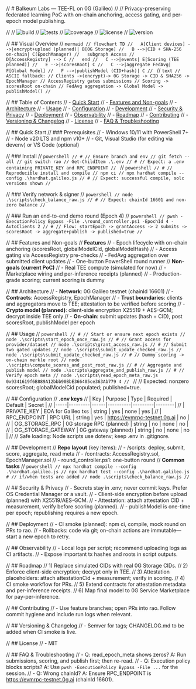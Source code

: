 // # Balkeum Labs — TEE-FL on 0G (Galileo)
// // Privacy-preserving federated learning PoC with on-chain anchoring, access gating, and per-epoch model publishing.

// <!-- Shields -->
// ![build](https://img.shields.io/badge/build-passing-brightgreen)
// ![tests](https://img.shields.io/badge/tests-smoke-green)
// ![coverage](https://img.shields.io/badge/coverage-n%2Fa-lightgrey)
// ![license](https://img.shields.io/badge/license-MIT-blue)
// ![version](https://img.shields.io/badge/version-0.2.0--poc-informational)

// ## Visual Overview
// ```mermaid
// flowchart TD
//   A[Client devices] -->|encrypt+upload (planned)| B[0G Storage]
//   B -->|CID + SHA-256 on-chain| C(EpochManager)
//   subgraph Access
//     D[AccessRegistry] --> C
//   end
//   C -->|events| E[Scoring (TEE planned)]
//   E -->|scoresRoot| C
//   C -->|aggregate FedAvg| F[Global Model]
//   F -->|publishModel (CID+hash)| C
// ```
// ```text
// ASCII fallback:
// Clients ->(encrypt)-> 0G Storage -> CID & SHA256 -> EpochManager
// AccessRegistry gates submissions
// Scoring -> scoresRoot on-chain
// FedAvg aggregation -> Global Model -> publishModel()
// ```

// ## Table of Contents
// - [Quick Start](#quick-start)
// - [Features and Non-goals](#features-and-non-goals)
// - [Architecture](#architecture)
// - [Usage](#usage)
// - [Configuration](#configuration)
// - [Development](#development)
// - [Security & Privacy](#security--privacy)
// - [Deployment](#deployment)
// - [Observability](#observability)
// - [Roadmap](#roadmap)
// - [Contributing](#contributing)
// - [Versioning & Changelog](#versioning--changelog)
// - [License](#license)
// - [FAQ & Troubleshooting](#faq--troubleshooting)

// ## Quick Start
// ### Prerequisites
// - Windows 10/11 with PowerShell 7+
// - Node v20 LTS and npm v10+
// - Git, Visual Studio (for editing via devenv) or VS Code (optional)

// ### Install
// ```powershell
// # // Ensure branch and env
// git fetch --all
// git switch rao
// Get-ChildItem .\.env
// # // Expect: a .env containing PRIVATE_KEY and RPC_ENDPOINT
// ```
// ```powershell
// # // Reproducible install and compile
// npm ci
// npx hardhat compile --config .\hardhat.galileo.js
// # // Expect: successful compile, solc versions shown
// ```

// ### Verify network & signer
// ```powershell
// node .\scripts\check_balance_raw.js
// # // Expect: chainId 16601 and non-zero balance
// ```

// ### Run an end-to-end demo round (Epoch 4)
// ```powershell
// pwsh -ExecutionPolicy Bypass -File .\round_controller.ps1 -EpochId 4 -AutoClients 2
// # // Flow: startEpoch -> grantAccess -> 2 submits -> scoresRoot -> aggregate+publish -> published=true
// ```

// ## Features and Non-goals
// **Features**
// - Epoch lifecycle with on-chain anchoring (scoresRoot, globalModelCid, globalModelHash)
// - Access gating via AccessRegistry pre-checks
// - FedAvg aggregation over submitted client updates
// - One-button PowerShell round runner
// **Non-goals (current PoC)**
// - Real TEE compute (simulated for now)
// - Marketplace wiring and per-inference receipts (planned)
// - Production-grade scoring; current scoring is dummy

// ## Architecture
// - **Network**: 0G Galileo testnet (chainId 16601)
// - **Contracts**: AccessRegistry, EpochManager
// - **Trust boundaries**: clients and aggregators move to TEE; attestation to be verified before scoring
// - **Crypto model (planned)**: client-side encryption X25519 + AES-GCM; decrypt inside TEE only
// - **On-chain**: submit updates (hash + CID), post scoresRoot, publishModel per epoch

// ## Usage
// ```powershell
// # // Start or ensure next epoch exists
// node .\scripts\start_epoch_once_raw.js
// # // Grant access for provider/dataset
// node .\scripts\grant_access_raw.js
// # // Submit two gated updates
// node .\scripts\submit_update_checked_raw.js
// node .\scripts\submit_update_checked_raw.js
// # // Dummy scoring -> on-chain merkle root
// node .\scripts\compute_scores_and_post_root_raw.js
// # // Aggregate and publish model
// node .\scripts\aggregate_and_publish_raw.js
// # // Verify epoch meta
// node .\scripts\read_epoch_meta_raw.js 0x9341619f6B889A12bbb90BbE366405ce363Ab779 4
// ```
// // Expected: nonzero scoresRoot; globalModelCid populated; published=true.

// ## Configuration
// **.env keys**
// | Key | Purpose | Type | Required | Default | Secret |
// |-----|---------|------|----------|---------|--------|
// | PRIVATE_KEY | EOA for Galileo txs | string | yes | none | yes |
// | RPC_ENDPOINT | RPC URL | string | yes | https://evmrpc-testnet.0g.ai | no |
// | OG_STORAGE_RPC | 0G storage RPC (planned) | string | no | none | no |
// | OG_STORAGE_GATEWAY | 0G gateway (planned) | string | no | none | no |
// // Safe loading: Node scripts use dotenv; keep .env in .gitignore.

// ## Development
// **Repo layout** (key items):
// - /scripts: deploy, submit, score, aggregate, read meta
// - /contracts: AccessRegistry.sol, EpochManager.sol
// - round_controller.ps1: one-button round
// **Common tasks**
// ```powershell
// npx hardhat compile --config .\hardhat.galileo.js
// npx hardhat test --config .\hardhat.galileo.js    # // if/when tests are added
// node .\scripts\check_balance_raw.js
// ```

// ## Security & Privacy
// - Secrets stay in .env; never commit keys. Prefer OS Credential Manager or a vault.
// - Client-side encryption before upload (planned) with X25519/AES-GCM.
// - Attestation: attach attestation CID + measurement, verify before scoring (planned).
// - publishModel is one-time per epoch; republishing requires a new epoch.

// ## Deployment
// - CI smoke (planned): npm ci, compile, mock round on PRs to rao.
// - Rollbacks: code via git; on-chain actions are immutable—start a new epoch to retry.

// ## Observability
// - Local logs per script; recommend uploading logs as CI artifacts.
// - Expose important tx hashes and roots in script outputs.

// ## Roadmap
// 1) Replace simulated CIDs with real 0G Storage CIDs.
// 2) Enforce client-side encryption; decrypt only in TEE.
// 3) Attestation placeholders: attach attestationCid + measurement; verify in scoring.
// 4) CI smoke workflow for PRs.
// 5) Extend contracts for attestation metadata and per-inference receipts.
// 6) Map final model to 0G Service Marketplace for pay-per-inference.

// ## Contributing
// - Use feature branches; open PRs into rao. Follow commit hygiene and include run logs when relevant.

// ## Versioning & Changelog
// - Semver for tags; CHANGELOG.md to be added when CI smoke is live.

// ## License
// - MIT

// ## FAQ & Troubleshooting
// - Q: read_epoch_meta shows zeros? A: Run submissions, scoring, and publish first; then re-read.
// - Q: Execution policy blocks scripts? A: Use `pwsh -ExecutionPolicy Bypass -File ...` for the session.
// - Q: Wrong chainId? A: Ensure RPC_ENDPOINT is https://evmrpc-testnet.0g.ai (chainId 16601).
